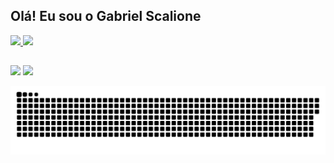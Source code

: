 ## Olá! Eu sou o Gabriel Scalione
 <div>
  <a href="https://github.com/gabrielscalione">
  <img height="150em" src="https://github-readme-stats.vercel.app/api?username=gabrielscalione&show_icons=true&theme=tokyonight&include_all_commits=true&count_private=true"/>
  <img height="150em" src="https://github-readme-stats.vercel.app/api/top-langs/?username=gabrielscalione&layout=compact&langs_count=7&theme=tokyonight"/>
  
</div>
  
##
  
<div> 
  <a href = "mailto:scalione@gmail.com"><img src="https://img.shields.io/badge/Gmail-D14836?style=for-the-badge&logo=gmail&logoColor=white" target="_blank"></a>
  <a href="https://www.linkedin.com/in/scalionegabriel" target="_blank"><img src="https://img.shields.io/badge/-LinkedIn-%230077B5?style=for-the-badge&logo=linkedin&logoColor=white" target="_blank"></a> 
 
 
  ![Snake animation](https://github.com/gabrielscalione/gabrielscalione/blob/output/github-contribution-grid-snake.svg)

</div>

<!--
**gabrielscalione/gabrielscalione** is a ✨ _special_ ✨ repository because its `README.md` (this file) appears on your GitHub profile.

Here are some ideas to get you started:

- 🔭 I’m currently working on ...
- 🌱 I’m currently learning ...
- 👯 I’m looking to collaborate on ...
- 🤔 I’m looking for help with ...
- 💬 Ask me about ...
- 📫 How to reach me: ...
- 😄 Pronouns: ...
- ⚡ Fun fact: ...
-->
